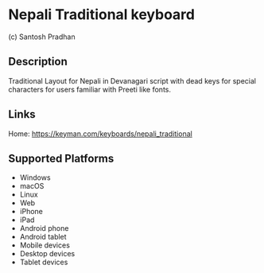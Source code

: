 Nepali Traditional keyboard
==============

(c) Santosh Pradhan

Description
-----------

Traditional Layout for Nepali in Devanagari script with dead keys for special characters for users familiar with Preeti like fonts. 

Links
-----
Home: 
https://keyman.com/keyboards/nepali_traditional


Supported Platforms
-------------------
 * Windows
 * macOS
 * Linux
 * Web
 * iPhone
 * iPad
 * Android phone
 * Android tablet
 * Mobile devices
 * Desktop devices
 * Tablet devices

